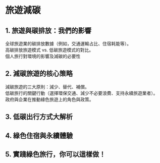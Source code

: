 # 旅遊減碳
## 1. 旅遊與碳排放：我們的影響
全球旅遊業的碳排放數據（例如，交通運輸占比、住宿耗能等）。\
高碳排放旅遊模式 vs. 低碳旅遊模式的對比。\
個人旅行對環境的影響及減碳的必要性
## 2. 減碳旅遊的核心策略
減碳旅遊的三大原則：減少、替代、補償。\
低碳旅行的關鍵行動（選擇環保交通、減少不必要浪費、支持永續旅遊業者）。\
政府與企業在推動綠色旅遊上的角色與政策。
## 3. 低碳出行方式大解析
## 4. 綠色住宿與永續體驗
## 5. 實踐綠色旅行，你可以這樣做！

